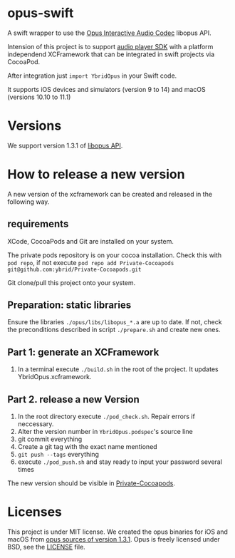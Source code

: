 # opus-swift
A swift wrapper to use the [Opus Interactive Audio Codec](https://opus-codec.org/) libopus API. 

Intension of this project is to support [audio player SDK](https://github.com/ybrid/player-sdk-swift) with a platform independend XCFramework that can be integrated in swift projects via CocoaPod.

After integration just ```import YbridOpus``` in your Swift code. 

It supports iOS devices and simulators (version 9 to 14) and macOS (versions 10.10 to 11.1)

# Versions
We support version 1.3.1 of [libopus API](https://opus-codec.org/docs/opus_api-1.3.1).

# How to release a new version
A new version of the xcframework can be created and released in the following way.

## requirements
XCode, CocoaPods and Git are installed on your system.

The private pods repository is on your cocoa installation. Check this with ```pod repo```, if not execute
```pod repo add Private-Cocoapods git@github.com:ybrid/Private-Cocoapods.git``` 

Git clone/pull this project onto your system.

## Preparation: static libraries
Ensure the libraries ```./opus/libs/libopus_*.a``` are up to date. If not, check the preconditions described in script ```./prepare.sh``` and create new ones.

## Part 1: generate an XCFramework
1. In a terminal execute  ```./build.sh```
in the root of the project. It updates YbridOpus.xcframework.

## Part 2. release a new Version
1. In the root directory execute ```./pod_check.sh```. Repair errors if neccessary.
2. Alter the version number in ```YbridOpus.podspec```'s source line
3. git commit everything
4. Create a git tag with the exact name mentioned
5. ```git push --tags``` everything
6. execute ```./pod_push.sh``` and stay ready to input your password several times

The new version should be visible in [Private-Cocoapods](https://github.com/ybrid/Private-Cocoapods).

# Licenses
This project is under MIT license. We created the opus binaries for iOS and macOS from [opus sources of version 1.3.1](https://opus-codec.org/release/stable/2019/04/12/libopus-1_3_1.html). Opus is freely licensed under BSD, see the [LICENSE](https://github.com/ybrid/opus-swift/blob/master/LICENSE) file.